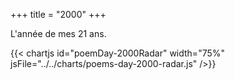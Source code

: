 +++
title = "2000"
+++

L'année de mes 21 ans.

{{< chartjs id="poemDay-2000Radar" width="75%" jsFile="../../charts/poems-day-2000-radar.js" />}}